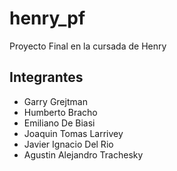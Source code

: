 # henry_pf

Proyecto Final en la cursada de Henry

## Integrantes

<ul>
	<li>Garry Grejtman</li>
	<li>Humberto Bracho</li>
	<li>Emiliano De Biasi</li>
	<li>Joaquin Tomas Larrivey</li>
	<li>Javier Ignacio Del Rio</li>
	<li>Agustin Alejandro Trachesky</li>
</ul>

